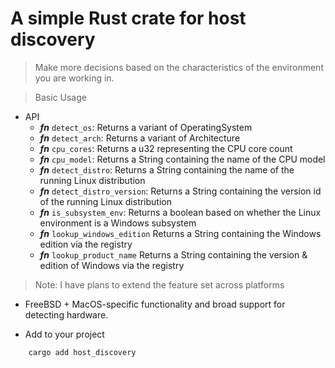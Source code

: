 # A simple Rust crate for host discovery

> Make more decisions based on the characteristics of the environment you are working in.

> Basic Usage

- API
  - ***fn*** `detect_os`: Returns a variant of OperatingSystem
  - ***fn*** `detect_arch`: Returns a variant of Architecture
  - ***fn*** `cpu_cores`: Returns a u32 representing the CPU core count
  - ***fn*** `cpu_model`: Returns a String containing the name of the CPU model
  - ***fn*** `detect_distro`: Returns a String containing the name of the running Linux distribution
  - ***fn*** `detect_distro_version`: Returns a String containing the version id of the running Linux distribution
  - ***fn*** `is_subsystem_env`: Returns a boolean based on whether the Linux environment is a Windows subsystem
  - ***fn*** `lookup_windows_edition` Returns a String containing the Windows edition via the registry
  - ***fn*** `lookup_product_name` Returns a String containing the version & edition of Windows via the registry

> Note: I have plans to extend the feature set across platforms
  - FreeBSD + MacOS-specific functionality and broad support for detecting hardware.  

- Add to your project
```sh 
    cargo add host_discovery
```

